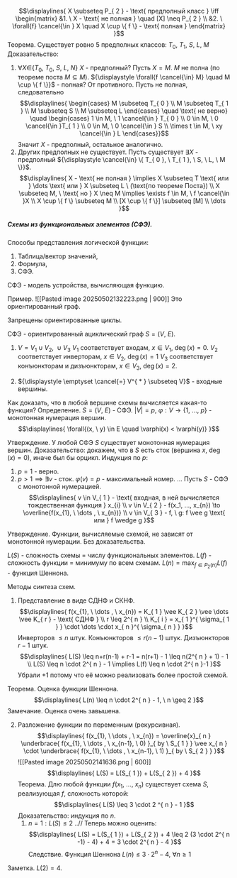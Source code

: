 $$\displaylines{
X \subseteq P_{ 2 } - \text{ предполный класс } \iff  \begin{matrix}
&1. \ X - \text{ не полная } \quad [X] \neq  P_{ 2 } \\
&2. \ \forall{f} \cancel{\in } X \quad X \cup \{ f \} - \text{ полная }
\end{matrix}
}$$
Теорема. Существует ровно 5 предполных классов: ${\displaystyle T_{ 0 }, \ T_{ 1 }, \ S, \ L, \ M}$
Доказательство:
1. ${\displaystyle \forall{X \in } \{ T_{ 0 }, \ T_{ 0 }, \ S, \ L, \ N \}}$ ${\displaystyle X}$ - предполный?
Пусть ${\displaystyle X = M}$. ${\displaystyle M}$ не полна (по теореме поста ${\displaystyle M \subseteq M}$). ${\displaystyle \forall{f \cancel{\in} M} \quad M \cup \{ f \}}$ - полная? От противного. Пусть не полная, следовательно
$$\displaylines{
\begin{cases}
M \subseteq T_{ 0 } \\
M \subseteq T_{ 1 } \\
M \subseteq S \\
M \subseteq L
\end{cases} \quad \text{ не верно} \quad \begin{cases}
1 \in  M, \   1 \cancel{\in } T_{ 0 }  \\
0 \in M, \   0 \cancel{\in }T_{ 1 } \\
0 \in  M, \   0 \cancel{\in } S  \\
\times t \in  M, \  xy \cancel{\in } L
\end{cases}}$$
Значит ${\displaystyle X}$ - предполный, остальное аналогично.
2. Других предполных не существует.
Пусть существует ${\displaystyle \exists X}$ - предполный ${\displaystyle \cancel{\in} \{ T_{ 0 }, \ T_{ 1 }, \ S, \ L, \ M \}}$.
$$\displaylines{
X - \text{ не полная } \implies X \subseteq T \text{ или } \dots \text{ или } X \subseteq L \  (\text{по теореме Поста}) \\
X \subseteq M, \  \text{ но } X \neq  M \implies  \exists f \in  M, \  f \cancel{\in }X \\
X \cup \{ f \} \subseteq M \\
[X \cup  \{ f \}]  \subseteq [M]  \\
\dots 
}$$
##### Схемы из функциональных элементов (СФЭ).
Способы представления логической функции:
1. Таблица/вектор значений,
2. Формула,
3. СФЭ.

СФЭ - модель устройства, вычисляющая функцию.

Пример.
![[Pasted image 20250502132223.png | 900]]
Это ориентированный граф.

Запрещены ориентированные циклы.

СФЭ - ориентированный ациклический граф ${\displaystyle S = (V, \ E)}$.
1. ${\displaystyle V=  V_{ 1 } \cup V_{ 2 }, \ \cup V_{ 3 }}$
${\displaystyle V_{ 1 }}$ соответствует входам, ${\displaystyle x \in V_{ 1 }, \  \deg(x) = 0}$. 
${\displaystyle V_{ 2}  }$ соответствует инверторам, ${\displaystyle x \in V_{ 2 }, \ \deg(x) = 1}$
${\displaystyle V_{ 3 }}$ соответствует конъюнкторам и дизъюнкторам, ${\displaystyle x \in V_{ 3 }, \ \deg(x) = 2}$.

2. ${\displaystyle \emptyset \cancel{=} V^{ * } \subseteq V}$ - входные вершины.

Как доказать, что в любой вершине схемы вычисляется какая-то функция?
Определение. ${\displaystyle S = (V, \ E)}$ - СФЭ. ${\displaystyle |V| = p, \ \varphi:V \to \{ 1, \ \dots, \ p \}}$ - монотонная нумерация вершин.
$$\displaylines{
\forall{(x, \  y) \in  E \quad \varphi(x) < \varphi(y)}
}$$

Утверждение. У любой СФЭ ${\displaystyle S}$ существует монотонная нумерация вершин.
Доказательство: докажем, что в ${\displaystyle S}$ есть сток (вершина ${\displaystyle x, \ \deg(x) = 0}$), иначе был бы орцикл.
Индукция по ${\displaystyle p}$:
1. ${\displaystyle p = 1}$ - верно.
2. ${\displaystyle p > 1 \implies \exists v}$ - сток.
${\displaystyle \varphi(v) = p}$ - максимальный номер.
...
Пусть ${\displaystyle S}$ - СФЭ с монотонной нумерацией.
$$\displaylines{
v \in  V_{ 1 } - \text{ входная, в ней вычисляется тождественная функция } x_{i} \\
v \in  V_{ 2 } -  f(x_1, ..., x_{n}) \to  \overline{f(x_{1}, \  \dots , \  x_{n})} \\
v \in  V_{ 3 } - f, \  g: f \vee g \text{ или } f \wedge g
}$$

Утверждение. Функции, вычисляемые схемой, не зависят от монотонной нумерации.
Без доказательства.

${\displaystyle L(S)}$ - сложность схемы = числу функциональных элементов.
${\displaystyle L(f)}$ - сложность функции = минимуму по всем схемам.
${\displaystyle L(n) = \max_{ f \in P_{ 2 }(n) }L(f)}$ - функция Шеннона.

Методы синтеза схем.
1. Представление в виде СДНФ и СКНФ.
$$\displaylines{
f(x_{1}, \  \dots , \  x_{n}) = K_{ 1 } \vee K_{ 2 } \vee \dots \vee K_{ r } - \text{ СДНФ } \\
r \leq 2^{ n } \\
K_{ i } = x_{ 1 }^{ \sigma_{ 1 } } \cdot  \dots \cdot x_{ n }^{ \sigma_{ n } }
}$$
Инверторов ${\displaystyle \leq n}$ штук. Конъюнкторов ${\displaystyle \leq r(n-1)}$ штук. Дизъюнкторов ${\displaystyle r-1}$ штук.
$$\displaylines{
L(S) \leq  n+r(n-1) + r-1 = n(r+1) - 1 \leq  n(2^{ n } + 1) - 1 \\
L(S) \leq  n \cdot  2^{ n } - 1 \implies L(f) \leq  n \cdot  2^{ n }-1
}$$
Убрали +1 потому что её можно реализовать более простой схемой.

Теорема. Оценка функции Шеннона. 
$$\displaylines{
L(n) \leq  n \cdot  2^{ n } - 1, \  n \geq 2
}$$
Замечание. Оценка очень завышена.

2. Разложение функции по переменным (рекурсивная). 
$$\displaylines{
f(x_{1}, \  \dots , \  x_{n}) = \overline{x}_{ n } \underbrace{ f(x_{1}, \  \dots , \  x_{n-1}, \  0) }_{ by  \ S_{ 1 } } \vee x_{ n } \cdot  \underbrace{ f(x_{1}, \  \dots , \  x_{n-1}, \  1) }_{  by \ S_{ 2 } } 
}$$
![[Pasted image 20250502141636.png | 600]]
$$\displaylines{
L(S) = L(S_{ 1 }) + L(S_{ 2 }) + 4
}$$
Теорема. Длю любой функции ${\displaystyle f(x_{1}, \ \dots, \ x_{n})}$ существует схема ${\displaystyle S}$, реализующая ${\displaystyle f}$, сложность которой:
$$\displaylines{
L(S) \leq  3 \cdot  2 ^{  n }  - 1 
}$$
Доказательство: индукция по ${\displaystyle n}$.
	1. ${\displaystyle n = 1: L(S) \leq 2}$
..// Теперь можно оценить:
$$\displaylines{
L(S) = L(S_{ 1 }) + L(S_{ 2 }) + 4 \leq  2 (3 \cdot  2^{ n -1} - 4) + 4 = 3 \cdot  2^{  n } - 4
}$$
Следствие. Функция Шеннона ${\displaystyle L(n) \leq 3 \cdot 2 ^{  n  } - 4, \ \forall{n \geq 1}}$

Заметка. ${\displaystyle L(2) = 4}$.

